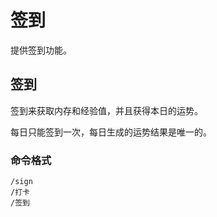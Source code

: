 # 签到

提供签到功能。

## 签到

签到来获取内存和经验值，并且获得本日的运势。

每日只能签到一次，每日生成的运势结果是唯一的。

### 命令格式

```:no-line-numbers
/sign
/打卡
/签到
```
